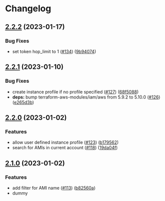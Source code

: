 # Changelog

## [2.2.2](https://github.com/Hapag-Lloyd/terraform-aws-bastion-host-ssm/compare/2.2.1...2.2.2) (2023-01-17)


### Bug Fixes

* set token hop_limit to 1 ([#134](https://github.com/Hapag-Lloyd/terraform-aws-bastion-host-ssm/issues/134)) ([9b94074](https://github.com/Hapag-Lloyd/terraform-aws-bastion-host-ssm/commit/9b940747f7d0c036c9c37965cea5e046a07a7a8d))

## [2.2.1](https://github.com/Hapag-Lloyd/terraform-aws-bastion-host-ssm/compare/2.2.0...2.2.1) (2023-01-10)


### Bug Fixes

* create instance profile if no profile specified ([#127](https://github.com/Hapag-Lloyd/terraform-aws-bastion-host-ssm/issues/127)) ([68f5088](https://github.com/Hapag-Lloyd/terraform-aws-bastion-host-ssm/commit/68f50880e999abebc5b393d1ed6bcdf94fa21817))
* **deps:** bump terraform-aws-modules/iam/aws from 5.9.2 to 5.10.0 ([#126](https://github.com/Hapag-Lloyd/terraform-aws-bastion-host-ssm/issues/126)) ([e265d3b](https://github.com/Hapag-Lloyd/terraform-aws-bastion-host-ssm/commit/e265d3b44876372795a7803f5658d2c35f8da672))

## [2.2.0](https://github.com/Hapag-Lloyd/terraform-aws-bastion-host-ssm/compare/2.1.0...2.2.0) (2023-01-02)


### Features

* allow user defined instance profile ([#123](https://github.com/Hapag-Lloyd/terraform-aws-bastion-host-ssm/issues/123)) ([b179562](https://github.com/Hapag-Lloyd/terraform-aws-bastion-host-ssm/commit/b17956271c45fd4731847dc1bd4b5c9b775bfb82))
* search for AMIs in current account ([#118](https://github.com/Hapag-Lloyd/terraform-aws-bastion-host-ssm/issues/118)) ([19da04f](https://github.com/Hapag-Lloyd/terraform-aws-bastion-host-ssm/commit/19da04fa30e9d05a09e5e4436820b4060676f294))

## [2.1.0](https://github.com/Hapag-Lloyd/terraform-aws-bastion-host-ssm/compare/2.0.16...2.1.0) (2023-01-02)


### Features

* add filter for AMI name ([#113](https://github.com/Hapag-Lloyd/terraform-aws-bastion-host-ssm/issues/113)) ([b82560a](https://github.com/Hapag-Lloyd/terraform-aws-bastion-host-ssm/commit/b82560a1e8180d3bd4555963aa1e3e8b3d22f0ef))
* dummy
